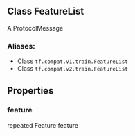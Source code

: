 ## Class FeatureList

A ProtocolMessage
### Aliases:
- Class `tf.compat.v1.train.FeatureList`
- Class `tf.compat.v2.train.FeatureList`
## Properties
### feature

repeated Feature feature
